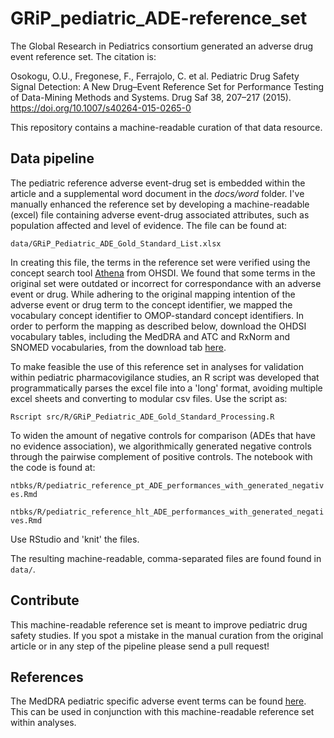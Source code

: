 # GRiP\_pediatric\_ADE-reference\_set

The Global Research in Pediatrics consortium generated an adverse drug event reference set. The citation is:

Osokogu, O.U., Fregonese, F., Ferrajolo, C. et al. Pediatric Drug Safety Signal Detection: A New Drug–Event Reference Set for Performance Testing of Data-Mining Methods and Systems. Drug Saf 38, 207–217 (2015). https://doi.org/10.1007/s40264-015-0265-0

This repository contains a machine-readable curation of that data resource. 


## Data pipeline

The pediatric reference adverse event-drug set is embedded within the article and a supplemental word document in the *docs/word* folder. I've manually enhanced the reference set by developing a machine-readable (excel) file containing adverse event-drug associated attributes, such as population affected and level of evidence. The file can be found at:

`data/GRiP_Pediatric_ADE_Gold_Standard_List.xlsx`

In creating this file, the terms in the reference set were verified using the concept search tool [Athena](http://athena.ohdsi.org/search-terms/terms) from OHSDI. We found that some terms in the original set were outdated or incorrect for correspondance with an adverse event or drug. While adhering to the original mapping intention of the adverse event or drug term to the concept identifier, we mapped the vocabulary concept identifier to OMOP-standard concept identifiers. In order to perform the mapping as described below, download the OHDSI vocabulary tables, including the MedDRA and ATC and RxNorm and SNOMED vocabularies, from the download tab [here](https://athena.ohdsi.org/vocabulary/list).

To make feasible the use of this reference set in analyses for validation within pediatric pharmacovigilance studies, an R script was developed that programmatically parses the excel file into a 'long' format, avoiding multiple excel sheets and converting to modular csv files. Use the script as:

`Rscript src/R/GRiP_Pediatric_ADE_Gold_Standard_Processing.R`

To widen the amount of negative controls for comparison (ADEs that have no evidence association), we algorithmically generated negative controls through the pairwise complement of positive controls. The notebook with the code is found at:

`ntbks/R/pediatric_reference_pt_ADE_performances_with_generated_negatives.Rmd`

`ntbks/R/pediatric_reference_hlt_ADE_performances_with_generated_negatives.Rmd`

Use RStudio and 'knit' the files. 

The resulting machine-readable, comma-separated files are found found in `data/`. 

## Contribute

This machine-readable reference set is meant to improve pediatric drug safety studies. If you spot a mistake in the manual curation from the original article or in any step of the pipeline please send a pull request!

## References

The MedDRA pediatric specific adverse event terms can be found [here](https://www.meddra.org/paediatric-and-gender-adverse-event-term-lists). This can be used in conjunction with this machine-readable reference set within analyses. 



